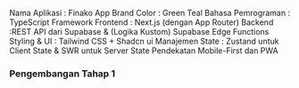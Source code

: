 Nama Aplikasi : Finako App
Brand Color : Green Teal
Bahasa Pemrograman : 	TypeScript
Framework Frontend : 	Next.js (dengan App Router)
Backend :REST API dari Supabase & (Logika Kustom)	Supabase Edge Functions
Styling & UI	: Tailwind CSS + Shadcn ui
Manajemen State : Zustand untuk Client State & SWR untuk Server State
Pendekatan Mobile-First dan PWA

### Pengembangan Tahap 1
